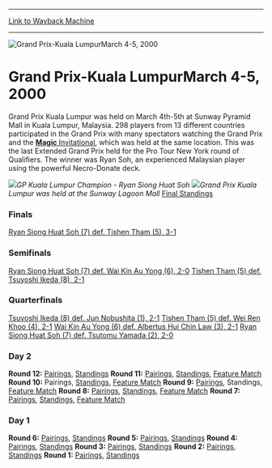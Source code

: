
---
[Link to Wayback Machine](https://web.archive.org/web/20160303200152/http://magic.wizards.com/en/events/coverage/gpkl00)

[_metadata_:generator]:- "Drupal 7 (http://drupal.org)"
[_metadata_:node]:- "952726"
[_metadata_:source]:- "div-block-system-main"
[_metadata_:title]:- "Grand Prix-Kuala LumpurMarch 4-5, 2000"
[_metadata_:wayback_capture_timestamp]:- "2016-03-03 20:01:52"
[_metadata_:wayback_raw_url]:- "https://web.archive.org/web/20160303200152id_/http://magic.wizards.com/en/events/coverage/gpkl00"
[_metadata_:wayback_url]:- "http://magic.wizards.com/en/events/coverage/gpkl00"
---







![Grand Prix-Kuala Lumpur<BR>March 4-5, 2000](https://media.magic.wizards.com/images/banner/large_1_4.jpg)





Grand Prix-Kuala LumpurMarch 4-5, 2000
======================================












Grand Prix Kuala Lumpur was held on March 4th-5th at Sunway Pyramid Mall in Kuala Lumpur, Malaysia. 298 players from 13 different countries participated in the Grand Prix with many spectators watching the Grand Prix and the [**Magic** Invitational](http://archive.wizards.com/eventarticle.asp?event=MTG00&name=welcome), which was held at the same location. This was the last Extended Grand Prix held for the Pro Tour New York round of Qualifiers. The winner was Ryan Soh, an experienced Malaysian player using the powerful Necro-Donate deck.


![](https://media.magic.wizards.com/image_legacy_migration/sideboard/GPKL00/images/frontpagewinner.jpg)*GP Kuala Lumpur Champion - Ryan Siong Huat Soh* ![](https://media.magic.wizards.com/image_legacy_migration/sideboard/GPKL00/images/SunwayMallLion.jpg)*Grand Prix Kuala Lumpur was held at the Sunway Lagoon Mall*
[Final Standings](http://archive.wizards.com/eventarticle.asp?event=GPKL00&name=finalstand)  



### Finals


[Ryan Siong Huat Soh (7) def. Tishen Tham (5), 3-1](http://archive.wizards.com/eventarticle.asp?event=GPKL00&name=finalsrecap)
### Semifinals


[Ryan Siong Huat Soh (7) def. Wai Kin Au Yong (6), 2-0](http://archive.wizards.com/eventarticle.asp?event=GPKL00&name=sfrecap2)
[Tishen Tham (5) def. Tsuyoshi Ikeda (8), 2-1](http://archive.wizards.com/eventarticle.asp?event=GPKL00&name=sfrecap1)
### Quarterfinals


[Tsuyoshi Ikeda (8) def. Jun Nobushita (1), 2-1](http://archive.wizards.com/eventarticle.asp?event=GPKL00&name=qfrecap4)
[Tishen Tham (5) def. Wei Ren Khoo (4), 2-1](http://archive.wizards.com/eventarticle.asp?event=GPKL00&name=qfrecap3)
[Wai Kin Au Yong (6) def. Albertus Hui Chin Law (3), 2-1](http://archive.wizards.com/eventarticle.asp?event=GPKL00&name=qfrecap2)
[Ryan Siong Huat Soh (7) def. Tsutomu Yamada (2), 2-0](http://archive.wizards.com/eventarticle.asp?event=GPKL00&name=qfrecap1)
### Day 2


**Round 12:** [Pairings](http://archive.wizards.com/eventarticle.asp?event=GPKL00&name=d2r12pair), [Standings](http://archive.wizards.com/eventarticle.asp?event=GPKL00&name=d2r12stand)
**Round 11:** [Pairings](http://archive.wizards.com/eventarticle.asp?event=GPKL00&name=d2r11pair), [Standings](http://archive.wizards.com/eventarticle.asp?event=GPKL00&name=d2r11stand), [Feature Match](http://archive.wizards.com/eventarticle.asp?event=GPKL00&name=d2r11feature)
**Round 10:** Pairings, [Standings](http://archive.wizards.com/eventarticle.asp?event=GPKL00&name=d2r10stand), [Feature Match](http://archive.wizards.com/eventarticle.asp?event=GPKL00&name=d2r10feature)
**Round 9:** [Pairings](http://archive.wizards.com/eventarticle.asp?event=GPKL00&name=d2r9pair), Standings, [Feature Match](http://archive.wizards.com/eventarticle.asp?event=GPKL00&name=d2r9feature)
**Round 8:** [Pairings](http://archive.wizards.com/eventarticle.asp?event=GPKL00&name=d2r8pair), [Standings](http://archive.wizards.com/eventarticle.asp?event=GPKL00&name=d2r8stand), [Feature Match](http://archive.wizards.com/eventarticle.asp?event=GPKL00&name=d2r8feature)
**Round 7:** [Pairings](http://archive.wizards.com/eventarticle.asp?event=GPKL00&name=d2r7pair), [Standings](http://archive.wizards.com/eventarticle.asp?event=GPKL00&name=d2r7stand), [Feature Match](http://archive.wizards.com/eventarticle.asp?event=GPKL00&name=d2r7feature)
### Day 1


**Round 6:** [Pairings](http://archive.wizards.com/eventarticle.asp?event=GPKL00&name=d1r6pair), [Standings](http://archive.wizards.com/eventarticle.asp?event=GPKL00&name=d1r6stand)
**Round 5:** [Pairings](http://archive.wizards.com/eventarticle.asp?event=GPKL00&name=d1r5pair), [Standings](http://archive.wizards.com/eventarticle.asp?event=GPKL00&name=d1r5stand)
**Round 4:** [Pairings](http://archive.wizards.com/eventarticle.asp?event=GPKL00&name=d1r4pair), [Standings](http://archive.wizards.com/eventarticle.asp?event=GPKL00&name=d1r4stand)
**Round 3:** [Pairings](http://archive.wizards.com/eventarticle.asp?event=GPKL00&name=d1r3pair), [Standings](http://archive.wizards.com/eventarticle.asp?event=GPKL00&name=d1r3stand)
**Round 2:** [Pairings](http://archive.wizards.com/eventarticle.asp?event=GPKL00&name=d1r2pair), [Standings](http://archive.wizards.com/eventarticle.asp?event=GPKL00&name=d1r2stand)
**Round 1:** [Pairings](http://archive.wizards.com/eventarticle.asp?event=GPKL00&name=d1r1pair), [Standings](http://archive.wizards.com/eventarticle.asp?event=GPKL00&name=d1r1stand)

 

